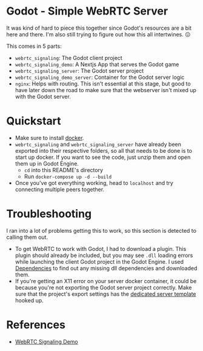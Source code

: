 # Godot - Simple WebRTC Server
It was kind of hard to piece this together since Godot's resources are a bit here and there. I'm also still trying to figure out how this all intertwines. 😖

This comes in 5 parts:
- `webrtc_signaling`: The Godot client project
- `webrtc_signaling_demo`: A Nextjs App that serves the Godot game
- `webrtc_signaling_server`: The Godot server project
- `webrtc_signaling_demo_server`: Container for the Godot server logic
- `nginx`: Helps with routing. This isn't essential at this stage, but good to have later down the road to make sure that the webserver isn't mixed up with the Godot server.

# Quickstart
- Make sure to install [docker](https://www.docker.com/). 
- `webrtc_signaling` and `webrtc_signaling_server` have already been exported into their respective folders, so all that needs to be done is to start up docker. If you want to see the code, just unzip them and open them up in Godot Engine.
    - `cd` into this README's directory
    - Run `docker-compose up -d --build`
- Once you've got everything working, head to `localhost` and try connecting multiple peers together.

# Troubleshooting
I ran into a lot of problems getting this to work, so this section is detected to calling them out.
- To get WebRTC to work with Godot, I had to download a plugin. This plugin should already be included, but you may see `.dll` loading errors while launching the client Godot project in the Godot Engine. I used [Dependencies](https://github.com/lucasg/Dependencies) to find out any missing dll dependencies and downloaded them.
- If you're getting an X11 error on your server docker container, it could be because you're not exporting the Godot server project correctly. Make sure that the project's export settings has the [dedicated server template](https://docs.godotengine.org/en/stable/tutorials/export/exporting_for_dedicated_servers.html) hooked up.

# References
- [WebRTC Signaling Demo](https://godotengine.org/asset-library/asset/537)